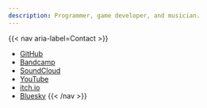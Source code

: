 ```yaml
---
description: Programmer, game developer, and musician.
---
```


{{< nav aria-label=Contact >}}
* [GitHub](https://github.com/krobbi)
* [Bandcamp](https://krobbizoid.bandcamp.com)
* [SoundCloud](https://soundcloud.com/krobbizoid)
* [YouTube](https://www.youtube.com/@krobbizoid")
* [itch.io](https://krobbizoid.itch.io)
* [Bluesky](https://bsky.app/profile/krobbizoid.bsky.social)
{{< /nav >}}
